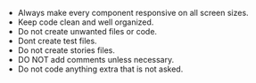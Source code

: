 - Always make every component responsive on all screen sizes.
- Keep code clean and well organized.
- Do not create unwanted files or code.
- Dont create test files.
- Do not create stories files.
- DO NOT add comments unless necessary.
- Do not code anything extra that is not asked.
